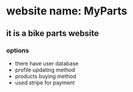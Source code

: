 # website name: MyParts

## it is a bike parts website

### options
* there have user database
* profile updating method 
* products buying method
* used stripe for payment
